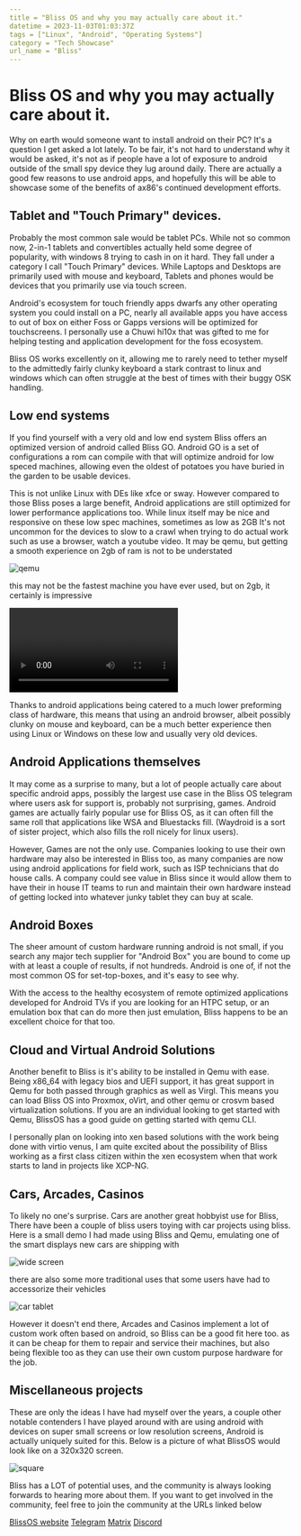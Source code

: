 ```yaml
---
title = "Bliss OS and why you may actually care about it."
datetime = 2023-11-03T01:03:37Z
tags = ["Linux", "Android", "Operating Systems"]
category = "Tech Showcase"
url_name = "Bliss"
---
```


# Bliss OS and why you may actually care about it.

Why on earth would someone want to install android on their PC? It's a question I get asked a lot lately. To be fair, it's not hard to understand why it would be asked, it's not as if people have a lot of exposure to android outside of the small spy device they lug around daily. There are actually a good few reasons to use android apps, and hopefully this will be able to showcase some of the benefits of ax86's continued development efforts. 

## Tablet and "Touch Primary" devices.

Probably the most common sale would be tablet PCs. While not so common now, 2-in-1 tablets and convertibles actually held some degree of popularity, with windows 8 trying to cash in on it hard. They fall under a category I call "Touch Primary" devices. While Laptops and Desktops are primarily used with mouse and keyboard, Tablets and phones would be devices that you primarily use via touch screen. 

Android's ecosystem for touch friendly apps dwarfs any other operating system you could install on a PC, nearly all available apps you have access to out of box on either Foss or Gapps versions will be optimized for touchscreens. I personally use a Chuwi hi10x that was gifted to me for helping testing and application development for the foss ecosystem. 

Bliss OS works excellently on it, allowing me to rarely need to tether myself to the admittedly fairly clunky keyboard a stark contrast to linux and windows which can often struggle at the best of times with their buggy OSK handling. 

## Low end systems 

If you find yourself with a very old and low end system Bliss offers an optimized version of android called Bliss GO. Android GO is a set of configurations a rom can compile with that will optimize android for low speced machines, allowing even the oldest of potatoes you have buried in the garden to be usable devices. 

This is not unlike Linux with DEs like xfce or sway. However compared to those Bliss poses a large benefit, Android applications are still optimized for lower performance applications too. While linux itself may be nice and responsive on these low spec machines, sometimes as low as 2GB It's not uncommon for the devices to slow to a crawl when trying to do actual work such as use a browser, watch a youtube video.  It may be qemu, but getting a smooth experience on 2gb of ram is not to be understated

![qemu](https://files.catbox.moe/4dnc9f.png)

this may not be the fastest machine you have ever used, but on 2gb, it certainly is impressive

<video src="https://files.catbox.moe/4n17z3.mp4" controls></video>
<!--iframe src="https://files.catbox.moe/4n17z3.mp4" frameBorder="0" allow="autoplay; picture-in-picture" allowfullscreen></iframe-->


Thanks to android applications being catered to a much lower preforming class of hardware, this means that using an android browser, albeit possibly clunky on mouse and keyboard, can be a much better experience then using Linux or Windows on these low and usually very old devices. 

## Android Applications themselves

It may come as a surprise to many, but a lot of people actually care about specific android apps, possibly the largest use case in the Bliss OS telegram where users ask for support is, probably not surprising, games. Android games are actually fairly popular use for Bliss OS, as it can often fill the same roll that applications like WSA and Bluestacks fill. (Waydroid is a sort of sister project, which also fills the roll nicely for linux users).  

However, Games are not the only use. Companies looking to use their own hardware may also be interested in Bliss too, as many companies are now using android applications for field work, such as ISP technicians that do house calls. A company could see value in Bliss since it would allow them to have their in house IT teams to run and maintain their own hardware instead of getting locked into whatever junky tablet they can buy at scale. 

## Android Boxes

The sheer amount of custom hardware running android is not small, if you search any major tech supplier for "Android Box" you are bound to come up with at least a couple of results, if not hundreds. Android is one of, if not the most common OS for set-top-boxes, and it's easy to see why.  

With the access to the healthy ecosystem of remote optimized applications developed for Android TVs if you are looking for an HTPC setup, or an emulation box that can do more then just emulation, Bliss happens to be an excellent choice for that too.  

## Cloud and Virtual Android Solutions

Another benefit to Bliss is it's ability to be installed in Qemu with ease. Being x86_64 with legacy bios and UEFI support, it has great support in Qemu for both passed through graphics as well as Virgl. This means you can load Bliss OS into Proxmox, oVirt, and other qemu or crosvm based virtualization solutions. If you are an individual looking to get started with Qemu, BlissOS has a good guide on getting started with qemu CLI.  

I personally plan on looking into xen based solutions with the work being done with virtio venus, I am quite excited about the possibility of Bliss working as a first class citizen within the xen ecosystem when that work starts to land in projects like XCP-NG.  


## Cars, Arcades, Casinos

To likely no one's surprise. Cars are another great hobbyist use for Bliss, There have been a couple of bliss users toying with car projects using bliss. Here is a small demo I had made using Bliss and Qemu, emulating one of the smart displays new cars are shipping with  

![wide screen](https://files.catbox.moe/dx26y7.jpg)

there are also some more traditional uses that some users have had to accessorize their vehicles

![car tablet](https://files.catbox.moe/vgrzev.jpg)

However it doesn't end there, Arcades and Casinos implement a lot of custom work often based on android, so Bliss can be a good fit here too. as it can be cheap for them to repair and service their machines, but also being flexible too as they can use their own custom purpose hardware for the job.  

## Miscellaneous projects

These are only the ideas I have had myself over the years, a couple other notable contenders I have played around with are using android with devices on super small screens or low resolution screens, Android is actually uniquely suited for this. Below is a picture of what BlissOS would look like on a 320x320 screen. 

![square](https://files.catbox.moe/hx8rpu.jpg)

Bliss has a LOT of potential uses, and the community is always looking forwards to hearing more about them. If you want to get involved in the community, feel free to join the community at the URLs linked below

 
[BlissOS website](https://blissos.org/)
[Telegram](https://t.me/blissx86)
[Matrix](https://matrix.to/#/#blissos:matrix.org)
[Discord](https://discord.com/invite/F9n5gbdNy2)


